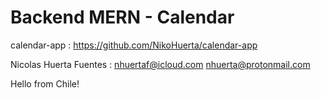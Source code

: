 # Backend MERN - Calendar

calendar-app : https://github.com/NikoHuerta/calendar-app

Nicolas Huerta Fuentes : nhuertaf@icloud.com nhuerta@protonmail.com

Hello from Chile!